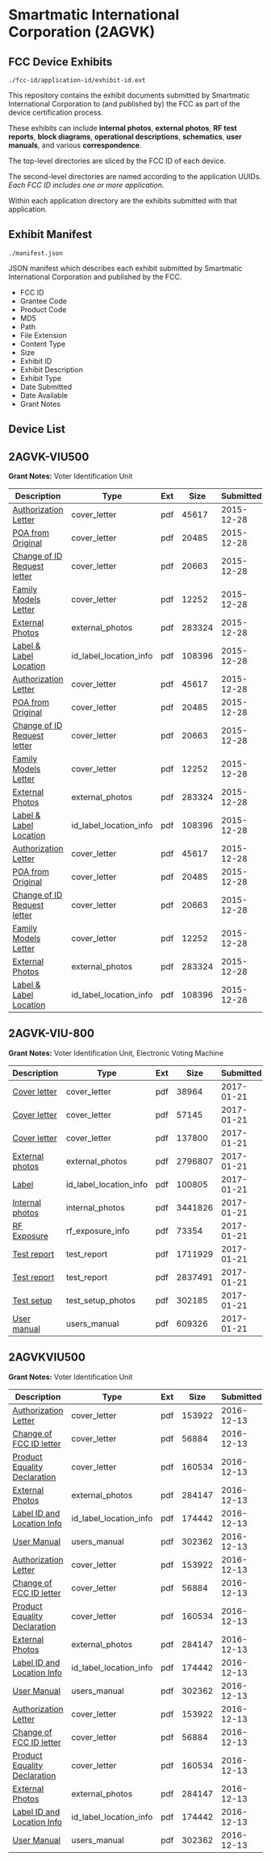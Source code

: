 # Smartmatic International Corporation (2AGVK)
## FCC Device Exhibits

```
./fcc-id/application-id/exhibit-id.ext
```

This repository contains the exhibit documents submitted by Smartmatic International Corporation to (and published by) the FCC as part of the device certification process.

These exhibits can include **internal photos**, **external photos**, **RF test reports**, **block diagrams**, **operational descriptions**, **schematics**, **user manuals**, and various **correspondence**.

The top-level directories are sliced by the FCC ID of each device.

The second-level directories are named according to the application UUIDs. *Each FCC ID includes one or more application.*

Within each application directory are the exhibits submitted with that application. 

## Exhibit Manifest

```
./manifest.json
```

JSON manifest which describes each exhibit submitted by Smartmatic International Corporation and published by the FCC.

- FCC ID
- Grantee Code
- Product Code
- MD5
- Path
- File Extension
- Content Type
- Size
- Exhibit ID
- Exhibit Description
- Exhibit Type
- Date Submitted
- Date Available
- Grant Notes

## Device List
## 2AGVK-VIU500
**Grant Notes:** Voter Identification Unit

| Description | Type | Ext | Size | Submitted | Available |
| ----------- | ---- | --- | ---- | --------- | --------- |
| [Authorization Letter](2AGVK-VIU500/c3f60970b31a586d93e4a6ce01a0b459/2858379.pdf) | cover_letter | pdf | 45617 | 2015-12-28 | 2015-12-28 |
| [POA from Original](2AGVK-VIU500/c3f60970b31a586d93e4a6ce01a0b459/2858380.pdf) | cover_letter | pdf | 20485 | 2015-12-28 | 2015-12-28 |
| [Change of ID Request letter](2AGVK-VIU500/c3f60970b31a586d93e4a6ce01a0b459/2858381.pdf) | cover_letter | pdf | 20663 | 2015-12-28 | 2015-12-28 |
| [Family Models Letter](2AGVK-VIU500/c3f60970b31a586d93e4a6ce01a0b459/2858382.pdf) | cover_letter | pdf | 12252 | 2015-12-28 | 2015-12-28 |
| [External Photos](2AGVK-VIU500/c3f60970b31a586d93e4a6ce01a0b459/2856960.pdf) | external_photos | pdf | 283324 | 2015-12-28 | 2015-12-28 |
| [Label & Label Location](2AGVK-VIU500/c3f60970b31a586d93e4a6ce01a0b459/2858384.pdf) | id_label_location_info | pdf | 108396 | 2015-12-28 | 2015-12-28 |
| [Authorization Letter](2AGVK-VIU500/d24d01fb221258dde46a5c4bae6e4ec3/2858379.pdf) | cover_letter | pdf | 45617 | 2015-12-28 | 2015-12-28 |
| [POA from Original](2AGVK-VIU500/d24d01fb221258dde46a5c4bae6e4ec3/2858380.pdf) | cover_letter | pdf | 20485 | 2015-12-28 | 2015-12-28 |
| [Change of ID Request letter](2AGVK-VIU500/d24d01fb221258dde46a5c4bae6e4ec3/2858381.pdf) | cover_letter | pdf | 20663 | 2015-12-28 | 2015-12-28 |
| [Family Models Letter](2AGVK-VIU500/d24d01fb221258dde46a5c4bae6e4ec3/2858382.pdf) | cover_letter | pdf | 12252 | 2015-12-28 | 2015-12-28 |
| [External Photos](2AGVK-VIU500/d24d01fb221258dde46a5c4bae6e4ec3/2856960.pdf) | external_photos | pdf | 283324 | 2015-12-28 | 2015-12-28 |
| [Label & Label Location](2AGVK-VIU500/d24d01fb221258dde46a5c4bae6e4ec3/2858384.pdf) | id_label_location_info | pdf | 108396 | 2015-12-28 | 2015-12-28 |
| [Authorization Letter](2AGVK-VIU500/a124efe3b1efe1de11211a83c86e567a/2858379.pdf) | cover_letter | pdf | 45617 | 2015-12-28 | 2015-12-28 |
| [POA from Original](2AGVK-VIU500/a124efe3b1efe1de11211a83c86e567a/2858380.pdf) | cover_letter | pdf | 20485 | 2015-12-28 | 2015-12-28 |
| [Change of ID Request letter](2AGVK-VIU500/a124efe3b1efe1de11211a83c86e567a/2858381.pdf) | cover_letter | pdf | 20663 | 2015-12-28 | 2015-12-28 |
| [Family Models Letter](2AGVK-VIU500/a124efe3b1efe1de11211a83c86e567a/2858382.pdf) | cover_letter | pdf | 12252 | 2015-12-28 | 2015-12-28 |
| [External Photos](2AGVK-VIU500/a124efe3b1efe1de11211a83c86e567a/2856960.pdf) | external_photos | pdf | 283324 | 2015-12-28 | 2015-12-28 |
| [Label & Label Location](2AGVK-VIU500/a124efe3b1efe1de11211a83c86e567a/2858384.pdf) | id_label_location_info | pdf | 108396 | 2015-12-28 | 2015-12-28 |
## 2AGVK-VIU-800
**Grant Notes:** Voter Identification Unit, Electronic Voting Machine

| Description | Type | Ext | Size | Submitted | Available |
| ----------- | ---- | --- | ---- | --------- | --------- |
| [Cover letter](2AGVK-VIU-800/7bfbdafbce99a251c451b97266018550/3266459.pdf) | cover_letter | pdf | 38964 | 2017-01-21 | 2017-01-21 |
| [Cover letter](2AGVK-VIU-800/7bfbdafbce99a251c451b97266018550/3266460.pdf) | cover_letter | pdf | 57145 | 2017-01-21 | 2017-01-21 |
| [Cover letter](2AGVK-VIU-800/7bfbdafbce99a251c451b97266018550/3266461.pdf) | cover_letter | pdf | 137800 | 2017-01-21 | 2017-01-21 |
| [External photos](2AGVK-VIU-800/7bfbdafbce99a251c451b97266018550/3266462.pdf) | external_photos | pdf | 2796807 | 2017-01-21 | 2017-01-21 |
| [Label](2AGVK-VIU-800/7bfbdafbce99a251c451b97266018550/3266463.pdf) | id_label_location_info | pdf | 100805 | 2017-01-21 | 2017-01-21 |
| [Internal photos](2AGVK-VIU-800/7bfbdafbce99a251c451b97266018550/3266464.pdf) | internal_photos | pdf | 3441826 | 2017-01-21 | 2017-01-21 |
| [RF Exposure](2AGVK-VIU-800/7bfbdafbce99a251c451b97266018550/3266466.pdf) | rf_exposure_info | pdf | 73354 | 2017-01-21 | 2017-01-21 |
| [Test report](2AGVK-VIU-800/7bfbdafbce99a251c451b97266018550/3266468.pdf) | test_report | pdf | 1711929 | 2017-01-21 | 2017-01-21 |
| [Test report](2AGVK-VIU-800/7bfbdafbce99a251c451b97266018550/3266469.pdf) | test_report | pdf | 2837491 | 2017-01-21 | 2017-01-21 |
| [Test setup](2AGVK-VIU-800/7bfbdafbce99a251c451b97266018550/3266470.pdf) | test_setup_photos | pdf | 302185 | 2017-01-21 | 2017-01-21 |
| [User manual](2AGVK-VIU-800/7bfbdafbce99a251c451b97266018550/3266471.pdf) | users_manual | pdf | 609326 | 2017-01-21 | 2017-01-21 |
## 2AGVKVIU500
**Grant Notes:** Voter Identification Unit

| Description | Type | Ext | Size | Submitted | Available |
| ----------- | ---- | --- | ---- | --------- | --------- |
| [Authorization Letter](2AGVKVIU500/690c13517cdd17e0d56aeb57de0161c6/3226058.pdf) | cover_letter | pdf | 153922 | 2016-12-13 | 2016-12-13 |
| [Change of FCC ID letter](2AGVKVIU500/690c13517cdd17e0d56aeb57de0161c6/3226059.pdf) | cover_letter | pdf | 56884 | 2016-12-13 | 2016-12-13 |
| [Product Equality Declaration](2AGVKVIU500/690c13517cdd17e0d56aeb57de0161c6/3226062.pdf) | cover_letter | pdf | 160534 | 2016-12-13 | 2016-12-13 |
| [External Photos](2AGVKVIU500/690c13517cdd17e0d56aeb57de0161c6/3226060.pdf) | external_photos | pdf | 284147 | 2016-12-13 | 2016-12-13 |
| [Label ID and Location Info](2AGVKVIU500/690c13517cdd17e0d56aeb57de0161c6/3226061.pdf) | id_label_location_info | pdf | 174442 | 2016-12-13 | 2016-12-13 |
| [User Manual](2AGVKVIU500/690c13517cdd17e0d56aeb57de0161c6/3226063.pdf) | users_manual | pdf | 302362 | 2016-12-13 | 2016-12-13 |
| [Authorization Letter](2AGVKVIU500/d69d80de0cd61940c6e42d321d8baab9/3226058.pdf) | cover_letter | pdf | 153922 | 2016-12-13 | 2016-12-13 |
| [Change of FCC ID letter](2AGVKVIU500/d69d80de0cd61940c6e42d321d8baab9/3226059.pdf) | cover_letter | pdf | 56884 | 2016-12-13 | 2016-12-13 |
| [Product Equality Declaration](2AGVKVIU500/d69d80de0cd61940c6e42d321d8baab9/3226062.pdf) | cover_letter | pdf | 160534 | 2016-12-13 | 2016-12-13 |
| [External Photos](2AGVKVIU500/d69d80de0cd61940c6e42d321d8baab9/3226060.pdf) | external_photos | pdf | 284147 | 2016-12-13 | 2016-12-13 |
| [Label ID and Location Info](2AGVKVIU500/d69d80de0cd61940c6e42d321d8baab9/3226061.pdf) | id_label_location_info | pdf | 174442 | 2016-12-13 | 2016-12-13 |
| [User Manual](2AGVKVIU500/d69d80de0cd61940c6e42d321d8baab9/3226063.pdf) | users_manual | pdf | 302362 | 2016-12-13 | 2016-12-13 |
| [Authorization Letter](2AGVKVIU500/5b8b57844c730bc455ecbbecf35e6338/3226058.pdf) | cover_letter | pdf | 153922 | 2016-12-13 | 2016-12-13 |
| [Change of FCC ID letter](2AGVKVIU500/5b8b57844c730bc455ecbbecf35e6338/3226059.pdf) | cover_letter | pdf | 56884 | 2016-12-13 | 2016-12-13 |
| [Product Equality Declaration](2AGVKVIU500/5b8b57844c730bc455ecbbecf35e6338/3226062.pdf) | cover_letter | pdf | 160534 | 2016-12-13 | 2016-12-13 |
| [External Photos](2AGVKVIU500/5b8b57844c730bc455ecbbecf35e6338/3226060.pdf) | external_photos | pdf | 284147 | 2016-12-13 | 2016-12-13 |
| [Label ID and Location Info](2AGVKVIU500/5b8b57844c730bc455ecbbecf35e6338/3226061.pdf) | id_label_location_info | pdf | 174442 | 2016-12-13 | 2016-12-13 |
| [User Manual](2AGVKVIU500/5b8b57844c730bc455ecbbecf35e6338/3226063.pdf) | users_manual | pdf | 302362 | 2016-12-13 | 2016-12-13 |

